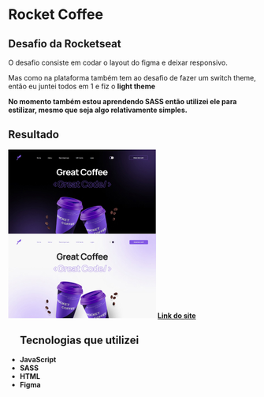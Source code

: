 # Rocket Coffee
## Desafio da Rocketseat 
<p>
O desafio consiste em codar o layout do figma e deixar responsivo.
</p>
<p>Mas como na plataforma também tem ao desafio de fazer um switch theme, então eu juntei todos em 1 e fiz o <strong>light theme<strong></p>

<p>No momento também estou aprendendo SASS então utilizei ele para estilizar, mesmo que seja algo relativamente simples.</p>

<h2>Resultado</h2>
<img src="./img/result.jpg">
  <a href="https://rocketcoffeebrta.netlify.app/">Link do site</a>
<ul>
  <h2>Tecnologias que utilizei</h2>
  <li>JavaScript</li>
  <li>SASS</li>
  <li>HTML</li>
  <li>Figma</li>
</ul>
